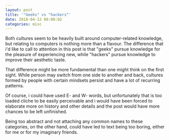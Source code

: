 ```yaml
---
layout: post
title: '"Geeks" vs "hackers"'
date: 2018-04-12 00:00:02
categories: misc
---
```


Both cultures seem to be heavily built around computer-related knowledge, but
relating to computers is nothing more than a flavour. The difference that i'd
like to call to attention in this post is that "geeks" pursue knowledge for the
pleasure of experiencing new, while "hackers" pursue knowledge to improve their
aesthetic taste.

That difference might be more fundamental than one might think on the first
sight. While person may switch from one side to another and back, cultures
formed by people with certain mindsets persist and have a lot of recurring
patterns.

Of course, i could have used E- and W- words, but unfortunately that is too
loaded cliche to be easily perceivable and i would have been forced to elaborate
more on history and other details and the post would have more chances to be
left unfinished.

Being too abstract and not attaching any common names to these categories, on
the other hand, could have led to text being too boring, either for me or for my
imaginary friends.
